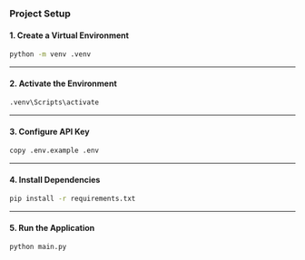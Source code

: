 ### Project Setup
#### 1\. Create a Virtual Environment
```bash
python -m venv .venv
```

-----

#### 2\. Activate the Environment
```bash
.venv\Scripts\activate
```

-----

#### 3\. Configure API Key
```bash
copy .env.example .env
```

-----

#### 4\. Install Dependencies
```bash
pip install -r requirements.txt
```

-----

#### 5\. Run the Application
```bash
python main.py
```